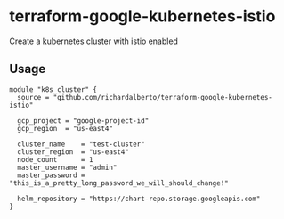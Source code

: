 # terraform-google-kubernetes-istio
Create a kubernetes cluster with istio enabled

## Usage
```
module "k8s_cluster" {
  source = "github.com/richardalberto/terraform-google-kubernetes-istio"

  gcp_project = "google-project-id"
  gcp_region  = "us-east4"
  
  cluster_name    = "test-cluster"
  cluster_region  = "us-east4"
  node_count      = 1
  master_username = "admin"
  master_password = "this_is_a_pretty_long_password_we_will_should_change!"

  helm_repository = "https://chart-repo.storage.googleapis.com"
}
```